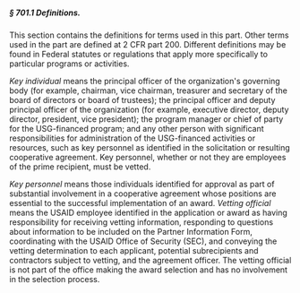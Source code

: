 ##### § 701.1 Definitions. #####

This section contains the definitions for terms used in this part. Other terms used in the part are defined at 2 CFR part 200. Different definitions may be found in Federal statutes or regulations that apply more specifically to particular programs or activities.

*Key individual* means the principal officer of the organization's governing body (for example, chairman, vice chairman, treasurer and secretary of the board of directors or board of trustees); the principal officer and deputy principal officer of the organization (for example, executive director, deputy director, president, vice president); the program manager or chief of party for the USG-financed program; and any other person with significant responsibilities for administration of the USG-financed activities or resources, such as key personnel as identified in the solicitation or resulting cooperative agreement. Key personnel, whether or not they are employees of the prime recipient, must be vetted.

*Key personnel* means those individuals identified for approval as part of substantial involvement in a cooperative agreement whose positions are essential to the successful implementation of an award. *Vetting official* means the USAID employee identified in the application or award as having responsibility for receiving vetting information, responding to questions about information to be included on the Partner Information Form, coordinating with the USAID Office of Security (SEC), and conveying the vetting determination to each applicant, potential subrecipients and contractors subject to vetting, and the agreement officer. The vetting official is not part of the office making the award selection and has no involvement in the selection process.